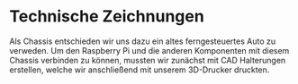 # Technische Zeichnungen

Als Chassis entschieden wir uns dazu ein altes ferngesteuertes Auto zu verweden. Um den Raspberry Pi und die anderen Komponenten mit diesem Chassis verbinden zu können, mussten wir zunächst mit CAD Halterungen erstellen, welche wir anschließend mit unserem 3D-Drucker druckten.
